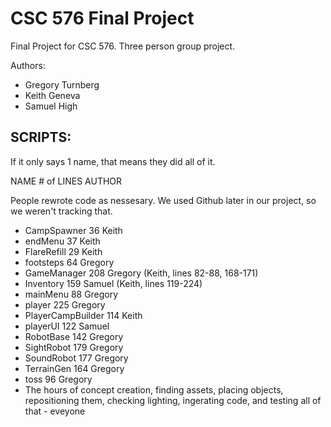 # CSC 576 Final Project
Final Project for CSC 576. Three person group project.

Authors:
- Gregory Turnberg
- Keith Geneva
- Samuel High

## SCRIPTS:
If it only says 1 name, that means they did all of it.

NAME		# of LINES		AUTHOR

People rewrote code as nessesary. We used Github later in our project, so we weren't tracking that. 

- CampSpawner 		36	Keith
- endMenu 			37	Keith
- FlareRefill 		29	Keith
- footsteps 			64	Gregory 
- GameManager 		208	Gregory (Keith, lines 82-88, 168-171)
- Inventory 			159	Samuel (Keith, lines 119-224)
- mainMenu 			88	Gregory 
- player 			225	Gregory 
- PlayerCampBuilder	114	Keith
- playerUI			122	Samuel
- RobotBase			142	Gregory
- SightRobot			179	Gregory
- SoundRobot			177	Gregory
- TerrainGen			164	Gregory
- toss				96	Gregory
- The hours of  concept creation, finding assets, placing objects, repositioning them, checking lighting, ingerating code, and testing all of that - eveyone
